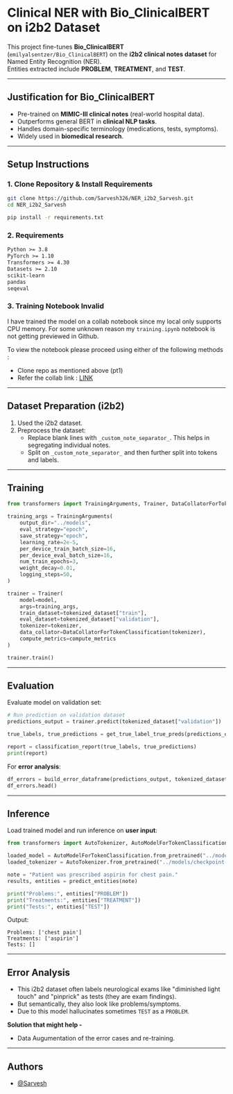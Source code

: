 # Clinical NER with Bio_ClinicalBERT on i2b2 Dataset

This project fine-tunes **Bio_ClinicalBERT** (`emilyalsentzer/Bio_ClinicalBERT`) on the **i2b2 clinical notes dataset** for Named Entity Recognition (NER).  
Entities extracted include **PROBLEM**, **TREATMENT**, and **TEST**.

---
## Justification for Bio_ClinicalBERT

- Pre-trained on **MIMIC-III clinical notes** (real-world hospital data).  
- Outperforms general BERT in **clinical NLP tasks**.  
- Handles domain-specific terminology (medications, tests, symptoms).  
- Widely used in **biomedical research**.

---
## Setup Instructions

### 1. Clone Repository & Install Requirements
```bash
git clone https://github.com/Sarvesh326/NER_i2b2_Sarvesh.git
cd NER_i2b2_Sarvesh

pip install -r requirements.txt
```

### 2. Requirements
```txt
Python >= 3.8
PyTorch >= 1.10
Transformers >= 4.30
Datasets >= 2.10
scikit-learn
pandas
seqeval
```
### 3. Training Notebook Invalid

I have trained the model on a collab notebook since my local only supports CPU memory. For some unknown reason my `training.ipynb` notebook is not getting previewed in Github. 

To view the notebook please proceed using either of the following methods :

- Clone repo as mentioned above (pt1)
- Refer the collab link : [LINK](https://drive.google.com/file/d/1JBFmyCDMXC-VnR4dkfuVH1hFbe2tmFOm/view?usp=sharing)

---

## Dataset Preparation (i2b2)

1. Used the i2b2 dataset.  
2. Preprocess the dataset:
   - Replace blank lines with `_custom_note_separator_`. This helps in segregating individual notes.
   - Split on `_custom_note_separator_` and then further split into tokens and labels.  

---

## Training

```python
from transformers import TrainingArguments, Trainer, DataCollatorForTokenClassification

training_args = TrainingArguments(
    output_dir="../models",
    eval_strategy="epoch",
    save_strategy="epoch",
    learning_rate=2e-5,
    per_device_train_batch_size=16,
    per_device_eval_batch_size=16,
    num_train_epochs=3,
    weight_decay=0.01,
    logging_steps=50,
)

trainer = Trainer(
    model=model,
    args=training_args,
    train_dataset=tokenized_dataset["train"],
    eval_dataset=tokenized_dataset["validation"],
    tokenizer=tokenizer,
    data_collator=DataCollatorForTokenClassification(tokenizer),
    compute_metrics=compute_metrics
)

trainer.train()
```

---

## Evaluation

Evaluate model on validation set:
```python
# Run prediction on validation dataset
predictions_output = trainer.predict(tokenized_dataset["validation"])

true_labels, true_predictions = get_true_label_true_preds(predictions_output)

report = classification_report(true_labels, true_predictions)
print(report)
```

For **error analysis**:
```python
df_errors = build_error_dataframe(predictions_output, tokenized_dataset["validation"], id2label, tokenizer)
df_errors.head()
```

---

## Inference

Load trained model and run inference on **user input**:
```python
from transformers import AutoTokenizer, AutoModelForTokenClassification

loaded_model = AutoModelForTokenClassification.from_pretrained("../models/checkpoint-xxxx")
loaded_tokenizer = AutoTokenizer.from_pretrained("../models/checkpoint-xxxx")

note = "Patient was prescribed aspirin for chest pain."
results, entities = predict_entities(note)

print("Problems:", entities["PROBLEM"])
print("Treatments:", entities["TREATMENT"])
print("Tests:", entities["TEST"])
```

Output:
```
Problems: ['chest pain']
Treatments: ['aspirin']
Tests: []
```
---

## Error Analysis

- This i2b2 dataset often labels neurological exams like "diminished light touch" and "pinprick" as tests (they are exam findings).
- But semantically, they also look like problems/symptoms.
- Due to this model hallucinates sometimes `TEST` as a `PROBLEM`.

**Solution that might help -**
- Data Augumentation of the error cases and re-training.

---

## Authors

- [@Sarvesh](https://github.com/Sarvesh326)
